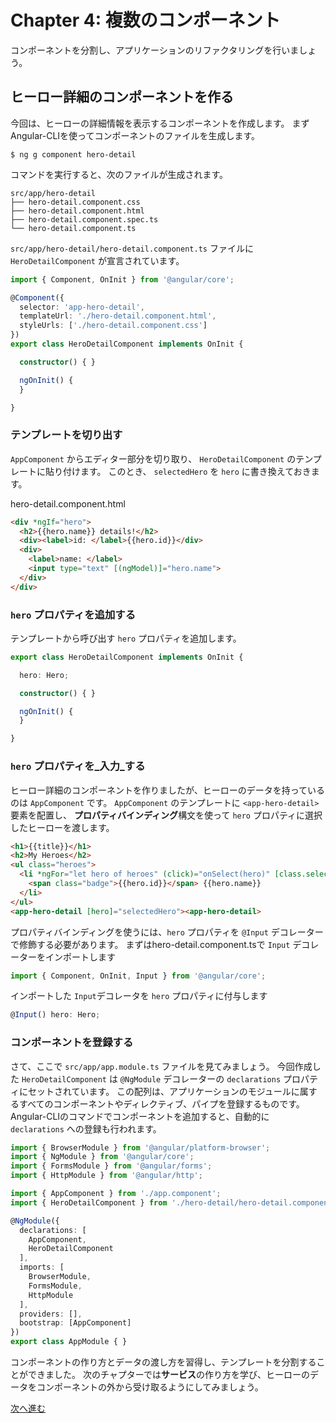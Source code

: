 # Chapter 4: 複数のコンポーネント

コンポーネントを分割し、アプリケーションのリファクタリングを行いましょう。

## ヒーロー詳細のコンポーネントを作る

今回は、ヒーローの詳細情報を表示するコンポーネントを作成します。
まずAngular-CLIを使ってコンポーネントのファイルを生成します。

```
$ ng g component hero-detail
```

コマンドを実行すると、次のファイルが生成されます。

```
src/app/hero-detail
├── hero-detail.component.css
├── hero-detail.component.html
├── hero-detail.component.spec.ts
└── hero-detail.component.ts
```

`src/app/hero-detail/hero-detail.component.ts` ファイルに `HeroDetailComponent` が宣言されています。 

```ts
import { Component, OnInit } from '@angular/core';

@Component({
  selector: 'app-hero-detail',
  templateUrl: './hero-detail.component.html',
  styleUrls: ['./hero-detail.component.css']
})
export class HeroDetailComponent implements OnInit {

  constructor() { }

  ngOnInit() {
  }

}
```

### テンプレートを切り出す

`AppComponent` からエディター部分を切り取り、 `HeroDetailComponent` のテンプレートに貼り付けます。
このとき、 `selectedHero` を `hero` に書き換えておきます。

hero-detail.component.html 
```html
<div *ngIf="hero">
  <h2>{{hero.name}} details!</h2>
  <div><label>id: </label>{{hero.id}}</div>
  <div>
    <label>name: </label>
    <input type="text" [(ngModel)]="hero.name">
  </div>
</div>
```

### `hero` プロパティを追加する

テンプレートから呼び出す `hero` プロパティを追加します。

```ts
export class HeroDetailComponent implements OnInit {

  hero: Hero;

  constructor() { }

  ngOnInit() {
  }

}
```

### `hero` プロパティを_入力_する

ヒーロー詳細のコンポーネントを作りましたが、ヒーローのデータを持っているのは `AppComponent` です。
`AppComponent` のテンプレートに `<app-hero-detail>` 要素を配置し、
**プロパティバインディング**構文を使って `hero` プロパティに選択したヒーローを渡します。

```html
<h1>{{title}}</h1>
<h2>My Heroes</h2>
<ul class="heroes">
  <li *ngFor="let hero of heroes" (click)="onSelect(hero)" [class.selected]="hero === selectedHero">
    <span class="badge">{{hero.id}}</span> {{hero.name}}
  </li>
</ul>
<app-hero-detail [hero]="selectedHero"><app-hero-detail>
```

プロパティバインディングを使うには、`hero` プロパティを `@Input` デコレーターで修飾する必要があります。
まずはhero-detail.component.tsで `Input` デコレーターをインポートします

```ts
import { Component, OnInit, Input } from '@angular/core';
```

インポートした `Input`デコレータを `hero` プロパティに付与します

```ts
@Input() hero: Hero;
```

### コンポーネントを登録する

さて、ここで `src/app/app.module.ts` ファイルを見てみましょう。
今回作成した `HeroDetailComponent` は `@NgModule` デコレーターの `declarations` プロパティにセットされています。 
この配列は、アプリケーションのモジュールに属するすべてのコンポーネントやディレクティブ、パイプを登録するものです。
Angular-CLIのコマンドでコンポーネントを追加すると、自動的に `declarations` への登録も行われます。

```ts
import { BrowserModule } from '@angular/platform-browser';
import { NgModule } from '@angular/core';
import { FormsModule } from '@angular/forms';
import { HttpModule } from '@angular/http';

import { AppComponent } from './app.component';
import { HeroDetailComponent } from './hero-detail/hero-detail.component';

@NgModule({
  declarations: [
    AppComponent,
    HeroDetailComponent
  ],
  imports: [
    BrowserModule,
    FormsModule,
    HttpModule
  ],
  providers: [],
  bootstrap: [AppComponent]
})
export class AppModule { }
```

コンポーネントの作り方とデータの渡し方を習得し、テンプレートを分割することができました。
次のチャプターでは**サービス**の作り方を学び、ヒーローのデータをコンポーネントの外から受け取るようにしてみましょう。

[次へ進む](../ch-5/README.md)